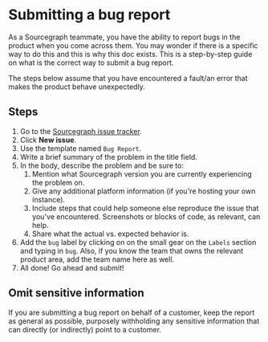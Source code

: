 # Submitting a bug report

As a Sourcegraph teammate, you have the ability to report bugs in the product when you come across them. You may wonder if there is a specific way to do this and this is why this doc exists. This is a step-by-step guide on what is the correct way to submit a bug report.

The steps below assume that you have encountered a fault/an error that makes the product behave unexpectedly.

## Steps

1.  Go to the [Sourcegraph issue tracker](https://github.com/sourcegraph/sourcegraph/issues).
2.  Click **New issue**.
3.  Use the template named `Bug Report`.
4.  Write a brief summary of the problem in the title field.
5.  In the body, describe the problem and be sure to:
    1.  Mention what Sourcegraph version you are currently experiencing the problem on.
    2.  Give any additional platform information (if you're hosting your own instance).
    3.  Include steps that could help someone else reproduce the issue that you've encountered. Screenshots or blocks of code, as relevant, can help.
    4.  Share what the actual vs. expected behavior is.
6.  Add the `bug` label by clicking on on the small gear on the `Labels` section and typing in `bug`. Also, if you know the team that owns the relevant product area, add the team name here as well.
7.  All done! Go ahead and submit!

## Omit sensitive information

If you are submitting a bug report on behalf of a customer, keep the report as general as possible, purposely withholding any sensitive information that can directly (or indirectly) point to a customer.
